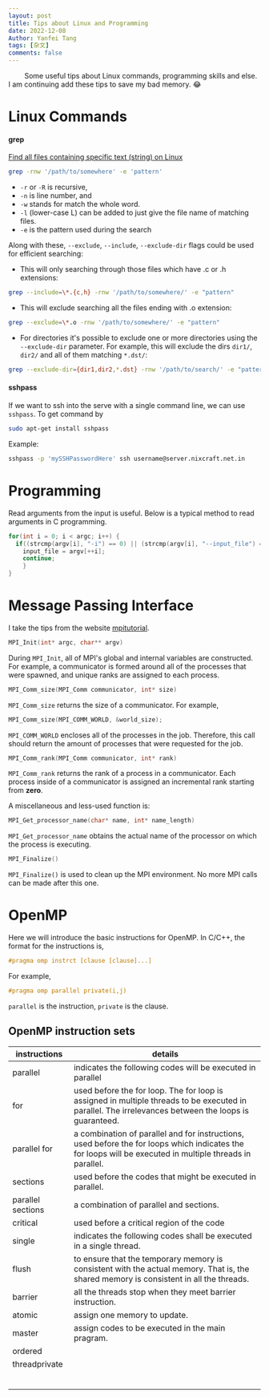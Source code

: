 ```yaml
---
layout: post
title: Tips about Linux and Programming
date: 2022-12-08
Author: Yanfei Tang
tags: [杂文]
comments: false
---
```


&emsp;&emsp; Some useful tips about Linux commands, programming skills and else. I am continuing add these tips to save my bad memory. 😂

<!-- more -->

# Linux Commands

#### grep

[Find all files containing specific text (string) on Linux](https://stackoverflow.com/questions/16956810/how-to-find-all-files-containing-specific-text-string-on-linux)

```bash
grep -rnw '/path/to/somewhere' -e 'pattern'
```

- <code>-r</code> or <code>-R</code> is recursive,
- <code>-n</code> is line number, and
- <code>-w</code> stands for match the whole word.
- <code>-l</code> (lower-case L) can be added to just give the file name of matching files.
- <code>-e</code> is the pattern used during the search

Along with these, <code>--exclude</code>, <code>--include</code>, <code>--exclude-dir</code> flags could be used for efficient searching:

- This will only searching through those files which have .c or .h extensions:

```bash
grep --include=\*.{c,h} -rnw '/path/to/somewhere/' -e "pattern"
```

- This will exclude searching all the files ending with .o extension:

```bash
grep --exclude=\*.o -rnw '/path/to/somewhere/' -e "pattern"
```

- For directories it's possible to exclude one or more directories using the <code>--exclude-dir</code> parameter. For example, this will exclude the dirs <code>dir1/</code>, <code>dir2/</code> and all of them matching <code>*.dst/</code>:

```bash
grep --exclude-dir={dir1,dir2,*.dst} -rnw '/path/to/search/' -e "pattern"
```

#### sshpass

If we want to ssh into the serve with a single command line, we can use <code>sshpass</code>. To get command by

```bash
sudo apt-get install sshpass
```

Example:

```bash
sshpass -p 'mySSHPasswordHere' ssh username@server.nixcraft.net.in
```



# Programming

Read arguments from the input is useful. Below is a typical method to read arguments in C programming.

```c++
for(int i = 0; i < argc; i++) {
  if((strcmp(argv[i], "-i") == 0) || (strcmp(argv[i], "--input_file") == 0)) {
    input_file = argv[++i];
    continue;
    }
}
```





# Message Passing Interface

I take the tips from the website [mpitutorial](https://mpitutorial.com/tutorials/mpi-hello-world/).



```c++
MPI_Init(int* argc, char** argv)
```

During <code>MPI_Init</code>, all of MPI's global and internal variables are constructed. For example, a communicator is formed around all of the processes that were spawned, and unique ranks are assigned to each process.



```c++
MPI_Comm_size(MPI_Comm communicator, int* size)
```

<code>MPI_Comm_size</code> returns the size of a communicator. For example, 

```c++
MPI_Comm_size(MPI_COMM_WORLD, &world_size);
```

<code>MPI_COMM_WORLD</code> encloses all of the processes in the job. Therefore, this call should return the amount of processes that were requested for the job.



```c++
MPI_Comm_rank(MPI_Comm communicator, int* rank)
```

 <code>MPI_Comm_rank</code> returns the rank of a process in a communicator. Each process inside of a communicator is assigned an incremental rank starting from **zero**. 



A miscellaneous and less-used function is:

```c++
MPI_Get_processor_name(char* name, int* name_length)
```

<code>MPI_Get_processor_name</code> obtains the actual name of the processor on which the process is executing. 



```c++
MPI_Finalize()
```

<code>MPI_Finalize()</code> is used to clean up the MPI environment. No more MPI calls can be made after this one.





# OpenMP

Here we will introduce the basic instructions for OpenMP. In C/C++, the format for the instructions is, 

```c++
#pragma omp instrct [clause [clause]...]
```

For example, 

```c++
#pragma omp parallel private(i,j)
```

<code>parallel</code> is the instruction, <code>private</code> is the clause.



## OpenMP instruction sets

| instructions      | details                                                      |
| ----------------- | ------------------------------------------------------------ |
| parallel          | indicates the following codes will be executed in parallel   |
| for               | used before the for loop. The for loop is assigned in multiple threads to be executed in parallel. The irrelevances between the loops is guaranteed. |
| parallel for      | a combination of  parallel and for instructions, used before the for loops which indicates the for loops will be executed in multiple threads in parallel. |
| sections          | used before the codes that might be executed in parallel.    |
| parallel sections | a combination of parallel and sections.                      |
| critical          | used before a critical region of the code                    |
| single            | indicates the following codes shall be executed in a single thread. |
| flush             | to ensure that the temporary memory is consistent with the actual memory. That is, the shared memory is consistent in all the threads. |
| barrier           | all the threads stop when they meet barrier instruction.     |
| atomic            | assign one memory to update.                                 |
| master            | assign codes to be executed in the main pragram.             |
| ordered           |                                                              |
| threadprivate     |                                                              |
|                   |                                                              |
|                   |                                                              |
|                   |                                                              |
|                   |                                                              |
|                   |                                                              |
|                   |                                                              |

